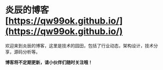 # 炎辰的博客 [https://qw99ok.github.io/](https://qw99ok.github.io/)

欢迎来到炎辰的博客，这里是技术的园田，包括了行业动态，架构设计，技术分享，源码分析等。

**博客将不定期更新，请小伙伴们随时关注哦！**